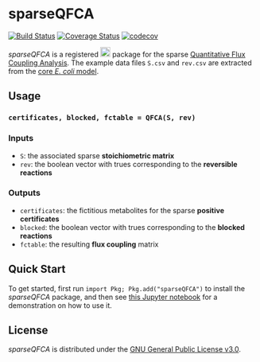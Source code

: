 # sparseQFCA
[![Build Status](https://travis-ci.com/mtefagh/sparseQFCA.jl.svg?branch=master)](https://travis-ci.com/mtefagh/sparseQFCA.jl)
[![Coverage Status](https://coveralls.io/repos/github/mtefagh/sparseQFCA.jl/badge.svg?branch=master)](https://coveralls.io/github/mtefagh/sparseQFCA.jl?branch=master)
[![codecov](https://codecov.io/gh/mtefagh/sparseQFCA.jl/branch/master/graph/badge.svg)](https://codecov.io/gh/mtefagh/sparseQFCA.jl)

*sparseQFCA* is a registered [<img src="https://julialang.org/assets/infra/logo.svg" height="20" />](https://julialang.org/) package for the sparse [Quantitative Flux Coupling Analysis](https://mtefagh.github.io/qfca/). The example data files `S.csv` and `rev.csv` are extracted from the [core *E. coli* model](http://systemsbiology.ucsd.edu/Downloads/EcoliCore).

## Usage
### `certificates, blocked, fctable = QFCA(S, rev)`

### Inputs
* `S`: the associated sparse **stoichiometric matrix**
* `rev`: the boolean vector with trues corresponding to the **reversible reactions**

### Outputs
* `certificates`: the fictitious metabolites for the sparse **positive certificates**
* `blocked`: the boolean vector with trues corresponding to the **blocked reactions**
* `fctable`: the resulting **flux coupling** matrix

## Quick Start
To get started, first run `import Pkg; Pkg.add("sparseQFCA")` to install the *sparseQFCA* package, and then see [this Jupyter notebook](https://nbviewer.jupyter.org/github/mtefagh/demos/blob/master/sparseQFCA.ipynb) for a demonstration on how to use it.

## License
*sparseQFCA* is distributed under the [GNU General Public License v3.0](http://www.gnu.org/copyleft/gpl.html).
